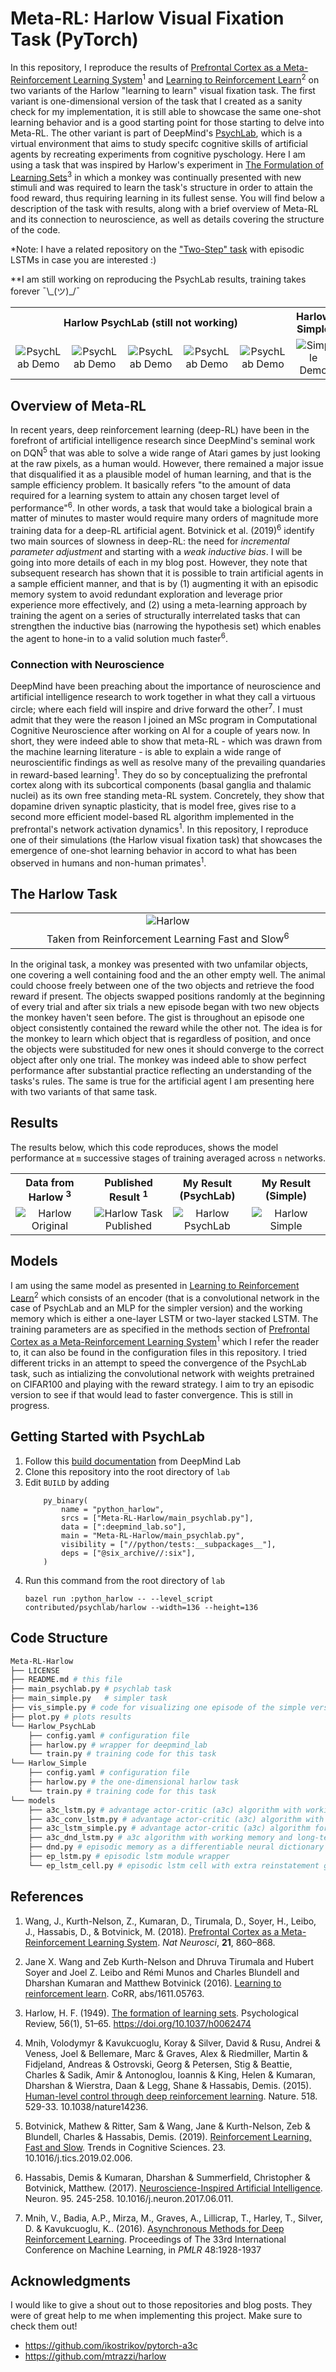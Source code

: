 ﻿# Meta-RL: Harlow Visual Fixation Task (PyTorch)

In this repository, I reproduce the results of [Prefrontal Cortex as a Meta-Reinforcement Learning System](https://www.nature.com/articles/s41593-018-0147-8)<sup>1</sup> and [Learning to Reinforcement Learn](https://arxiv.org/abs/1611.05763)<sup>2</sup> on two variants of the Harlow "learning to learn" visual fixation task. The first variant is one-dimensional version of the task that I created as a sanity check for my implementation, it is still able to showcase the same one-shot learning behavior and is a good starting point for those starting to delve into Meta-RL. The other variant is part of DeepMind's [PsychLab](https://deepmind.com/blog/article/open-sourcing-psychlab), which is a virtual environment that aims to study specifc cognitive skills of artificial agents by recreating experiments from cognitive pyschology. Here I am using a task that was inspired by Harlow's experiment in [The Formulation of Learning Sets](https://psycnet.apa.org/record/1949-03097-001)<sup>3</sup> in which a monkey was continually presented with new stimuli and was required to learn the task's structure in order to attain the food reward, thus requiring learning in its fullest sense. You will find below a description of the task with results, along with a brief overview of Meta-RL and its connection to neuroscience, as well as details covering the structure of the code.

*Note: I have a related repository on the ["Two-Step" task](https://github.com/BKHMSI/Meta-RL-TwoStep-Task) with episodic LSTMs in case you are interested :)

**I am still working on reproducing the PsychLab results, training takes forever ¯\\\_(ツ)\_/¯

<table align="center" width="100%">
    <tr>
        <th colspan="5">Harlow PsychLab (still not working)</th>
        <th>Harlow Simple</th>
    </tr>
    <tr>
        <td align="center" width="15%">
            <img alt="PsychLab Demo" src="assets/Harlow_25_0300.gif">
        </td>
        <td align="center" width="15%">
            <img alt="PsychLab Demo" src="assets/Harlow_38_5700.gif">
        </td>
        <td align="center" width="15%">
            <img alt="PsychLab Demo" src="assets/Harlow_38_17900.gif">
        </td>
        <td align="center" width="15%">
            <img alt="PsychLab Demo" src="assets/Harlow_38_18000.gif">
        </td>
        <td align="center" width="15%">
            <img alt="PsychLab Demo" src="assets/Harlow_38_20000.gif">
        </td>
        <td align="center" width="25%"><img alt="Simple Demo" src="assets/harlow_simple.gif"></td>
    </tr>
</table>

## Overview of Meta-RL

In recent years, deep reinforcement learning (deep-RL) have been in the forefront of artificial intelligence research since DeepMind's seminal work on DQN<sup>5</sup> that was able to solve a wide range of Atari games by just looking at the raw pixels, as a human would. However, there remained a major issue that disqualified it as a plausible model of human learning, and that is the sample efficiency problem. It basically refers "to the amount of data required for a learning system to attain any chosen target level of performance"<sup>6</sup>. In other words, a task that would take a biological brain a matter of minutes to master would require many orders of magnitude more training data for a deep-RL artificial agent. Botvinick et al. (2019)<sup>6</sup> identify two main sources of slowness in deep-RL: the need for *incremental parameter adjustment* and starting with a *weak inductive bias*. I will be going into more details of each in my blog post. However, they note that subsequent research has shown that it is possible to train artificial agents in a sample efficient manner, and that is by (1) augmenting it with an episodic memory system to avoid redundant exploration and leverage prior experience more effectively, and (2) using a meta-learning approach by training the agent on a series of structurally interrelated tasks that can strengthen the inductive bias (narrowing the hypothesis set) which enables the agent to hone-in to a valid solution much faster<sup>6</sup>.

### Connection with Neuroscience

DeepMind have been preaching about the importance of neuroscience and artificial intelligence research to work together in what they call a virtuous circle; where each field will inspire and drive forward the other<sup>7</sup>. I must admit that they were the reason I joined an MSc program in Computational Cognitive Neuroscience after working on AI for a couple of years now. In short, they were indeed able to show that meta-RL - which was drawn from the machine learning literature - is able to explain a wide range of neuroscientific findings as well as resolve many of the prevailing quandaries in reward-based learning<sup>1</sup>. They do so by conceptualizing the prefrontal cortex along with its subcortical components (basal ganglia and thalamic nuclei) as its own free standing meta-RL system. Concretely, they show that dopamine driven synaptic plasticity, that is model free, gives rise to a second more efficient model-based RL algorithm implemented in the prefrontal's network activation dynamics<sup>1</sup>. In this repository, I reproduce one of their simulations (the Harlow visual fixation task) that showcases the emergence of one-shot learning behavior in accord to what has been observed in humans and non-human primates<sup>1</sup>. 

## The Harlow Task

<table align="center" width="100%">
    <tr>
        <td align="center" width="50%"><img alt="Harlow" src="assets/harlow_external_diagram.png"></td>
    </tr>
    <tr>
        <td align="center">Taken from Reinforcement Learning Fast and Slow<sup>6</sup> </td>
    </tr>
</table>

In the original task, a monkey was presented with two unfamilar objects, one covering a well containing food and the an other empty well. The animal could choose freely between one of the two objects and retrieve the food reward if present. The objects swapped positions randomly at the beginning of every trial and after six trials a new episode began with two new objects the monkey haven't seen before. The gist is throughout an episode one object consistently contained the reward while the other not. The idea is for the monkey to learn which object that is regardless of position, and once the objects were substituded for new ones it should converge to the correct object after only one trial. The monkey was indeed able to show perfect performance after substantial practice reflecting an understanding of the tasks's rules. The same is true for the artificial agent I am presenting here with two variants of that same task.

## Results

The results below, which this code reproduces, shows the model performance at `m` successive stages of training averaged across `n` networks.

<table align="center">
    <tr>
        <th>Data from Harlow <sup>3</sup></th>
        <th>Published Result <sup>1</sup></th>
        <th>My Result (PsychLab)</th>
        <th>My Result (Simple)</th>
    </tr>
    <tr>
        <td align="center" width="25%"><img alt="Harlow Original" src="assets/harlow_original.png"></td>
        <td align="center" width="25%"><img alt="Harlow Task Published" src="assets/harlow_pfc_paper.png"></td>
        <td align="center" width="25%"><img alt="Harlow PsychLab" src="assets/tbd.png"></td>
        <td align="center" width="25%"><img alt="Harlow Simple" src="assets/harlow_simple_perf.png"></td>
    </tr>
</table>

## Models

I am using the same model as presented in [Learning to Reinforcement Learn](https://arxiv.org/abs/1611.05763)<sup>2</sup> which consists of an encoder (that is a convolutional network in the case of PsychLab and an MLP for the simpler version) and the working memory which is either a one-layer LSTM or two-layer stacked LSTM. The training parameters are as specified in the methods section of [Prefrontal Cortex as a Meta-Reinforcement Learning System](https://www.nature.com/articles/s41593-018-0147-8)<sup>1</sup> which I refer the reader to, it can also be found in the configuration files in this repository. I tried different tricks in an attempt to speed the convergence of the PsychLab task, such as intializing the convolutional network with weights pretrained on CIFAR100 and playing with the reward strategy. I aim to try an episodic version to see if that would lead to faster convergence. This is still in progress.

## Getting Started with PsychLab 

1. Follow this [build documentation](https://github.com/deepmind/lab/blob/master/docs/users/build.md) from DeepMind Lab
2. Clone this repository into the root directory of `lab`
3. Edit `BUILD` by adding 
    ```
        py_binary(
            name = "python_harlow",
            srcs = ["Meta-RL-Harlow/main_psychlab.py"],
            data = [":deepmind_lab.so"],
            main = "Meta-RL-Harlow/main_psychlab.py",
            visibility = ["//python/tests:__subpackages__"],
            deps = ["@six_archive//:six"],
        )
    ```
4. Run this command from the root directory of `lab`  
    ```
    bazel run :python_harlow -- --level_script contributed/psychlab/harlow --width=136 --height=136
    ``` 


## Code Structure

``` bash
Meta-RL-Harlow
├── LICENSE
├── README.md # this file 
├── main_psychlab.py # psychlab task
├── main_simple.py   # simpler task
├── vis_simple.py # code for visualizing one episode of the simple version
├── plot.py # plots results
└── Harlow_PsychLab
    ├── config.yaml # configuration file
    ├── harlow.py # wrapper for deepmind_lab
    └── train.py # training code for this task
└── Harlow_Simple
    ├── config.yaml # configuration file
    ├── harlow.py # the one-dimensional harlow task
    └── train.py # training code for this task
└── models
    ├── a3c_lstm.py # advantage actor-critic (a3c) algorithm with working memory with stacked version for PsychLab
    ├── a3c_conv_lstm.py # advantage actor-critic (a3c) algorithm with pretrained convnet and working memory with stacked version
    ├── a3c_lstm_simple.py # advantage actor-critic (a3c) algorithm for the simpler version
    ├── a3c_dnd_lstm.py # a3c algorithm with working memory and long-term (episodic) memory
    ├── dnd.py # episodic memory as a differentiable neural dictionary
    ├── ep_lstm.py # episodic lstm module wrapper
    └── ep_lstm_cell.py # episodic lstm cell with extra reinstatement gate

```

## References

1. Wang, J., Kurth-Nelson, Z., Kumaran, D., Tirumala, D., Soyer, H., Leibo, J., Hassabis, D., & Botvinick, M. (2018). [Prefrontal Cortex as a Meta-Reinforcement Learning System](https://www.nature.com/articles/s41593-018-0147-8). *Nat Neurosci*, **21**, 860–868.

2. Jane X. Wang and Zeb Kurth-Nelson and Dhruva Tirumala and Hubert Soyer and Joel Z. Leibo and Rémi Munos and Charles Blundell and Dharshan Kumaran and Matthew Botvinick (2016). [Learning to reinforcement learn](https://arxiv.org/abs/1611.05763). CoRR, abs/1611.05763.

3. Harlow, H. F. (1949). [The formation of learning sets](https://psycnet.apa.org/record/1949-03097-001). Psychological Review, 56(1), 51–65. https://doi.org/10.1037/h0062474

5. Mnih, Volodymyr & Kavukcuoglu, Koray & Silver, David & Rusu, Andrei & Veness, Joel & Bellemare, Marc & Graves, Alex & Riedmiller, Martin & Fidjeland, Andreas & Ostrovski, Georg & Petersen, Stig & Beattie, Charles & Sadik, Amir & Antonoglou, Ioannis & King, Helen & Kumaran, Dharshan & Wierstra, Daan & Legg, Shane & Hassabis, Demis. (2015). [Human-level control through deep reinforcement learning](https://www.nature.com/articles/nature14236). Nature. 518. 529-33. 10.1038/nature14236. 

6. Botvinick, Mathew & Ritter, Sam & Wang, Jane & Kurth-Nelson, Zeb & Blundell, Charles & Hassabis, Demis. (2019). [Reinforcement Learning, Fast and Slow](https://www.cell.com/trends/cognitive-sciences/fulltext/S1364-6613(19)30061-0). Trends in Cognitive Sciences. 23. 10.1016/j.tics.2019.02.006. 

7. Hassabis, Demis & Kumaran, Dharshan & Summerfield, Christopher & Botvinick, Matthew. (2017). [Neuroscience-Inspired Artificial Intelligence](https://www.cell.com/neuron/fulltext/S0896-6273(17)30509-3). Neuron. 95. 245-258. 10.1016/j.neuron.2017.06.011. 

10. Mnih, V., Badia, A.P., Mirza, M., Graves, A., Lillicrap, T., Harley, T., Silver, D. & Kavukcuoglu, K.. (2016). [Asynchronous Methods for Deep Reinforcement Learning](https://arxiv.org/abs/1602.01783). Proceedings of The 33rd International Conference on Machine Learning, in *PMLR* 48:1928-1937

## Acknowledgments

I would like to give a shout out to those repositories and blog posts. They were of great help to me when implementing this project. Make sure to check them out!

- https://github.com/ikostrikov/pytorch-a3c
- https://github.com/mtrazzi/harlow 
